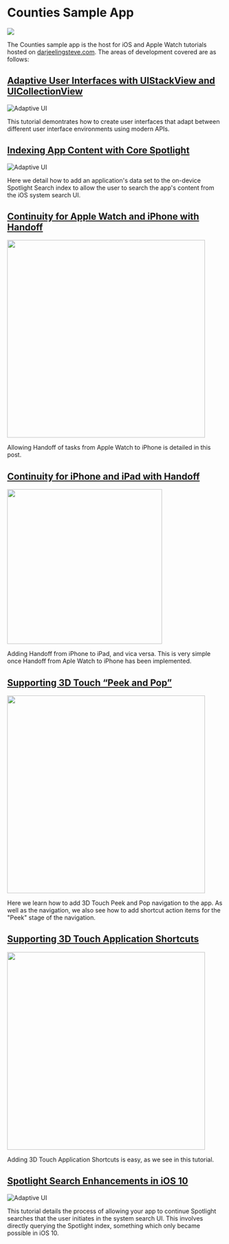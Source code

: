# Counties Sample App

<img src="readme_images/devices.png" max-width="515" max-height="500" />

The Counties sample app is the host for iOS and Apple Watch tutorials hosted on [darjeelingsteve.com](https://darjeelingsteve.com). The areas of development covered are as follows:

## [Adaptive User Interfaces with UIStackView and UICollectionView](https://darjeelingsteve.com/articles/Adaptive-User-Interfaces-with-UIStackView-and-UICollectionView.html)
![Adaptive UI](readme_images/adaptivity.gif)

This tutorial demontrates how to create user interfaces that adapt between different user interface environments using modern APIs.

## [Indexing App Content with Core Spotlight](https://darjeelingsteve.com/articles/Indexing-App-Content-with-Core-Spotlight.html)
![Adaptive UI](readme_images/spotlight_search.gif)

Here we detail how to add an application's data set to the on-device Spotlight Search index to allow the user to search the app's content from the iOS system search UI.

## [Continuity for Apple Watch and iPhone with Handoff](https://darjeelingsteve.com/articles/Continuity-for-Apple-Watch-and-iPhone-with-Handoff.html)

<img src="readme_images/iphone_handoff.png" height="460" />

Allowing Handoff of tasks from Apple Watch to iPhone is detailed in this post.

## [Continuity for iPhone and iPad with Handoff](https://darjeelingsteve.com/articles/Continuity-for-iPhone-and-iPad-with-Handoff.html)

<img src="readme_images/ipad_handoff.png" height="360" />

Adding Handoff from iPhone to iPad, and vica versa. This is very simple once Handoff from Aple Watch to iPhone has been implemented.

## [Supporting 3D Touch “Peek and Pop”](https://darjeelingsteve.com/articles/Supporting-3D-Touch-%22Peek-and-Pop%22.html)

<img src="readme_images/peek_and_pop.png" height="460" />

Here we learn how to add 3D Touch Peek and Pop navigation to the app. As well as the navigation, we also see how to add shortcut action items for the "Peek" stage of the navigation.

## [Supporting 3D Touch Application Shortcuts](https://darjeelingsteve.com/articles/Supporting-3D-Touch-Application-Shortcuts.html)

<img src="readme_images/3d_touch_shortcuts.png" height="460" />

Adding 3D Touch Application Shortcuts is easy, as we see in this tutorial.

## [Spotlight Search Enhancements in iOS 10](https://darjeelingsteve.com/articles/Spotlight-Search-Enhancements-in-iOS-10.html)

![Adaptive UI](readme_images/spotlight_search_continuation.gif)

This tutorial details the process of allowing your app to continue Spotlight searches that the user initiates in the system search UI. This involves directly querying the Spotlight index, something which only became possible in iOS 10.
